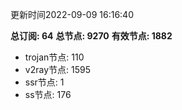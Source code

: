 更新时间2022-09-09 16:16:40

**总订阅: 64**
**总节点: 9270**
**有效节点: 1882**
- trojan节点: 110
- v2ray节点: 1595
- ssr节点: 1
- ss节点: 176
